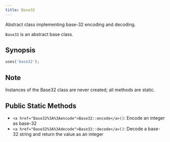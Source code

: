 ```yaml
---
title: Base32
---
```


Abstract class implementing base-32 encoding and decoding.

`Base32` is an abstract base class.

## Synopsis

```php
uses('base32');
```

## Note

Instances of the Base32 class are never created; all methods are static.

## Public Static Methods

* `<a href="Base32%3A%3Aencode">Base32::encode</a>()`: Encode an integer as base-32
* `<a href="Base32%3A%3Adecode">Base32::decode</a>()`: Decode a base-32 string and return the value as an integer


